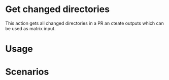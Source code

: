 # Get changed directories

This action gets all changed directories in a PR an cteate outputs which can be used as matrix input.

# Usage

# Scenarios
